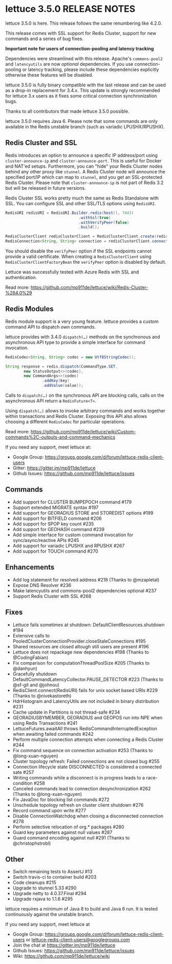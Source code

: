 lettuce 3.5.0 RELEASE NOTES
===========================

lettuce 3.5.0 is here. This release follows the same renumbering like 4.2.0.
 
This release comes with SSL support for Redis Cluster, support for new commands
and a series of bug fixes.

**Important note for users of connection-pooling and latency tracking**

Dependencies were streamlined with this release. Apache's `commons-pool2` and
`latencyutils` are now _optional_ dependencies. If you use connection-pooling or
latency tracking, please include these dependencies explicitly otherwise these
features will be disabled.

lettuce 3.5.0 is fully binary compatible with the last release and can be used
as a drop-in replacement for 3.4.x.  This update is strongly recommended for
lettuce 3.x users as it fixes some critical connection synchronization bugs.

Thanks to all contributors that made lettuce 3.5.0 possible.

lettuce 3.5.0 requires Java 6. Please note that some commands are
only available in the Redis unstable branch (such as variadic LPUSHX/RPUSHX).


Redis Cluster and SSL
---------------------
Redis introduces an option to announce a specific IP address/port using
`cluster-announce-ip` and `cluster-announce-port`. This is useful for
Docker and NAT'ed setups. Furthermore, you can "hide" your Redis Cluster nodes
behind any other proxy like `stunnel`. A Redis Cluster node will announce the
specified port/IP which can map to `stunnel`, and you get an SSL-protected
Redis Cluster. Please note that `cluster-announce-ip` is not part of Redis 3.2
but will be released in future versions.

Redis Cluster SSL works pretty much the same as Redis Standalone with SSL. You
can configure SSL and other SSL/TLS options using `RedisURI`.

```java
RedisURI redisURI = RedisURI.Builder.redis(host(), 7443)
                                .withSsl(true)
                                .withVerifyPeer(false)
                                .build();

RedisClusterClient redisClusterClient = RedisClusterClient.create(redisURI);
RedisConnection<String, String> connection = redisClusterClient.connect();
```

You should disable the `verifyPeer` option if the SSL endpoints cannot provide a
valid certificate. When creating a `RedisClusterClient` using
`RedisClusterClientFactoryBean` the `verifyPeer` option is disabled by default.

Lettuce was successfully tested with Azure Redis with SSL and authentication.

Read more: https://github.com/mp911de/lettuce/wiki/Redis-Cluster-%284.0%29


Redis Modules
-------------

Redis module support is a very young feature. lettuce provides a custom command
API to dispatch own commands. 

lettuce provides with 3.4.0 `dispatch(…)` methods on the synchronous and asynchronous 
API type to provide a simple interface for command invocation.

```java
RedisCodec<String, String> codec = new Utf8StringCodec();

String response = redis.dispatch(CommandType.SET,
        new StatusOutput<>(codec),
        new CommandArgs<>(codec)
                .addKey(key)
                .addValue(value));
```

Calls to `dispatch(…)` on the synchronous API are blocking calls, calls on the
asynchronous API return a `RedisFuture<T>`.

Using `dispatch(…)` allows to invoke arbitrary commands and works together
within transactions and Redis Cluster. Exposing this API also allows choosing a
different `RedisCodec` for particular operations.

Read more: https://github.com/mp911de/lettuce/wiki/Custom-commands%2C-outputs-and-command-mechanics


If you need any support, meet lettuce at:

* Google Group: https://groups.google.com/d/forum/lettuce-redis-client-users
* Gitter: https://gitter.im/mp911de/lettuce
* Github Issues: https://github.com/mp911de/lettuce/issues


Commands
--------
* Add support for CLUSTER BUMPEPOCH command #179
* Support extended MIGRATE syntax #197
* Add support for GEORADIUS STORE and STOREDIST options #199
* Add support for BITFIELD command #206
* Add support for SPOP key count #235
* Add support for GEOHASH command #239
* Add simple interface for custom command invocation for sync/async/reactive APIs #245
* Add support for variadic LPUSHX and RPUSHX #267
* Add support for TOUCH command #270

Enhancements
------------
* Add log statement for resolved address #218 (Thanks to @mzapletal)
* Expose DNS Resolver #236
* Make latencyutils and commons-pool2 dependencies optional #237
* Support Redis Cluster with SSL #268

Fixes
-----
* Lettuce fails sometimes at shutdown: DefaultClientResources.shutdown #194
* Extensive calls to PooledClusterConnectionProvider.closeStaleConnections #195
* Shared resources are closed altough still users are present #196
* Lettuce does not repackage new dependencies #198 (Thanks to @CodingFabian)
* Fix comparison for computationThreadPoolSize #205 (Thanks to @danhyun)
* Gracefully shutdown DefaultCommandLatencyCollector.PAUSE_DETECTOR #223 (Thanks to @sf-git and @johnou)
* RedisClient.connect(RedisURI) fails for unix socket based URIs #229 (Thanks to @nivekastoreth)
* HdrHistogram and LatencyUtils are not included in binary distribution #231
* Cache update in Partitions is not thread-safe #234
* GEORADIUSBYMEMBER, GEORADIUS and GEOPOS run into NPE when using Redis Transactions #241
* LettuceFutures.awaitAll throws RedisCommandInterruptedException when awaiting failed commands #242
* Perform multiple connection attempts when connecting a Redis Cluster #244
* Fix command sequence on connection activation #253 (Thanks to @long-xuan-nguyen)
* Cluster topology refresh: Failed connections are not closed bug #255
* Connection lifecycle state DISCONNECTED is considered a connected sate #257
* Writing commands while a disconnect is in progress leads to a race-condition #258
* Canceled commands lead to connection desynchronization #262 (Thanks to @long-xuan-nguyen)
* Fix JavaDoc for blocking list commands #272
* Unschedule topology refresh on cluster client shutdown #276
* Record command upon write #277
* Disable ConnectionWatchdog when closing a disconnected connection #278
* Perform selective relocation of org.* packages #280
* Guard key parameters against null values #287
* Guard command encoding against null #291 (Thanks to @christophstrobl)

Other
------
* Switch remaining tests to AssertJ #13
* Switch travis-ci to container build #203
* Code cleanups #215
* Upgrade to stunnel 5.33 #290
* Upgrade netty to 4.0.37.Final #294
* Upgrade rxjava to 1.1.6 #295


lettuce requires a minimum of Java 8 to build and Java 6 run. It is tested
continuously against the unstable branch.

If you need any support, meet lettuce at

* Google Group: https://groups.google.com/d/forum/lettuce-redis-client-users
                or lettuce-redis-client-users@googlegroups.com
* Join the chat at https://gitter.im/mp911de/lettuce
* Github Issues: https://github.com/mp911de/lettuce/issues
* Wiki: https://github.com/mp911de/lettuce/wiki
